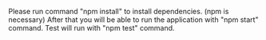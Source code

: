 Please run command "npm install" to install dependencies. (npm is necessary)
After that you will be able to run the application with "npm start" command.
Test will run with "npm test" command.